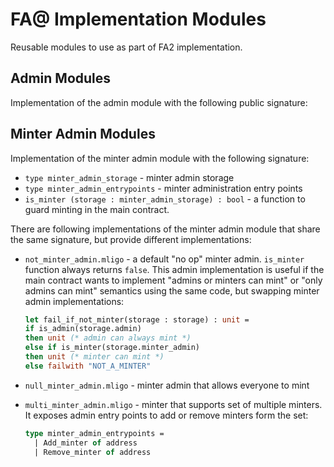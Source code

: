 # FA@ Implementation Modules

Reusable modules to use as part of FA2 implementation.

## Admin Modules

Implementation of the admin module with the following public signature:

## Minter Admin Modules

Implementation of the minter admin module with the following signature:

-   `type minter_admin_storage` - minter admin storage
-   `type minter_admin_entrypoints` - minter administration entry points
-   `is_minter (storage : minter_admin_storage) : bool` - a function to guard
    minting in the main contract.

There are following implementations of the minter admin module that share the same
signature, but provide different implementations:

-   `not_minter_admin.mligo` - a default "no op" minter admin. `is_minter` function
    always returns `false`. This admin implementation is useful if the main contract
    wants to implement "admins or minters can mint" or "only admins can mint" semantics
    using the same code, but swapping minter admin implementations:

    ```ocaml
    let fail_if_not_minter(storage : storage) : unit =
    if is_admin(storage.admin)
    then unit (* admin can always mint *)
    else if is_minter(storage.minter_admin)
    then unit (* minter can mint *)
    else failwith "NOT_A_MINTER"
    ```

-   `null_minter_admin.mligo` - minter admin that allows everyone to mint

-   `multi_minter_admin.mligo` - minter that supports set of multiple minters.
    It exposes admin entry points to add or remove minters form the set:

    ```ocaml
    type minter_admin_entrypoints =
      | Add_minter of address
      | Remove_minter of address
    ```
